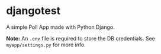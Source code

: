 # djangotest

A simple Poll App made with Python Django.

**Note:** An `.env` file is required to store the DB credentials. See `myapp/settings.py` for more info.
